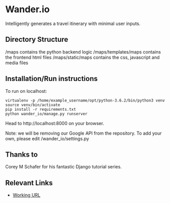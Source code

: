 # Wander.io
Intelligently generates a travel itinerary with minimal user inputs.

## Directory Structure
/maps contains the python backend logic
/maps/templates/maps contains the frontend html files
/maps/static/maps contains the css, javascript and media files


## Installation/Run instructions
To run on localhost:
```shell
virtualenv -p /home/example_username/opt/python-3.6.2/bin/python3 venv
source venv/bin/activate
pip install -r requirements.txt
python wander_io/manage.py runserver
```
Head to http://localhost:8000 on your browser.

Note: we will be removing our Google API from the repository. To add your own, please edit /wander_io/settings.py

## Thanks to
Corey M Schafer for his fantastic Django tutorial series.

## Relevant Links 
- [Working URL](https://wander-io.com/)

